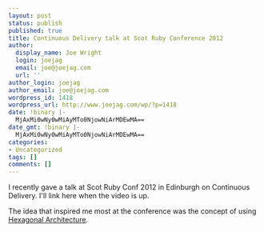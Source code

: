 ```yaml
---
layout: post
status: publish
published: true
title: Continuous Delivery talk at Scot Ruby Conference 2012
author:
  display_name: Joe Wright
  login: joejag
  email: joe@joejag.com
  url: ''
author_login: joejag
author_email: joe@joejag.com
wordpress_id: 1418
wordpress_url: http://www.joejag.com/wp/?p=1418
date: !binary |-
  MjAxMi0wNy0wMiAyMTo0NjowNiArMDEwMA==
date_gmt: !binary |-
  MjAxMi0wNy0wMiAyMTo0NjowNiArMDEwMA==
categories:
- Uncategorized
tags: []
comments: []
---
```

<p>I recently gave a talk at Scot Ruby Conf 2012 in Edinburgh on Continuous Delivery.  I'll link here when the video is up.</p>
<p>The idea that inspired me most at the conference was the concept of using <a href="http://alistair.cockburn.us/Hexagonal+architecture">Hexagonal Architecture</a>.</p>
